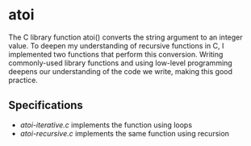# atoi
The C library function atoi() converts the string argument to an integer value. 
To deepen my understanding of recursive functions in C, I implemented two functions that perform this conversion. 
Writing commonly-used library functions and using low-level programming deepens our understanding of the code we write, making this good practice.

## Specifications
- *atoi-iterative.c* implements the function using loops
- *atoi-recursive.c* implements the same function using recursion
